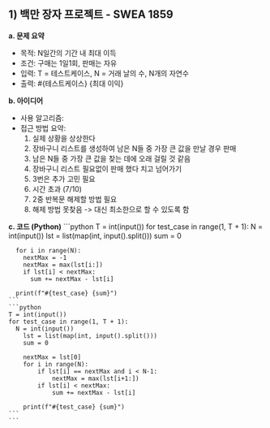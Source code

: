   ## 1) 백만 장자 프로젝트 - SWEA 1859
  **a. 문제 요약**
  + 목적: N일간의 기간 내 최대 이득
  + 조건: 구매는 1일1회, 판매는 자유
  + 입력: T = 테스트케이스, N = 거래 날의 수, N개의 자연수
  + 출력: #{테스트케이스} {최대 이익}
      
  **b. 아이디어**
  + 사용 알고리즘:
  + 접근 방법 요약:
      1. 실제 상황을 상상한다
      2. 장바구니 리스트를 생성하여 남은 N들 중 가장 큰 값을 만날 경우 판매
      3. 남은 N들 중 가장 큰 값을 찾는 데에 오래 걸릴 것 같음
      4. 장바구니 리스트 필요없이 판매 했다 치고 넘어가기
      5. 3번은 추가 고민 필요
      6. 시간 초과 (7/10)
      7. 2중 반복문 해제할 방법 필요
      8. 해제 방법 못찾음 -> 대신 최소한으로 할 수 있도록 함
 
  **c. 코드 (Python)**
    ```python
    T = int(input())
    for test_case in range(1, T + 1):
      N = int(input())
      lst = list(map(int, input().split()))
      sum = 0
      
      for i in range(N):
        nextMax = -1
        nextMax = max(lst[i:])
        if lst[i] < nextMax:
          sum += nextMax - lst[i]
          
      print(f"#{test_case} {sum}")
    ```
    ```python
    T = int(input())
    for test_case in range(1, T + 1):
      N = int(input())
	    lst = list(map(int, input().split()))
	    sum = 0
	
	    nextMax = lst[0]
	    for i in range(N):
		    if lst[i] == nextMax and i < N-1:
			    nextMax = max(lst[i+1:])
		    if lst[i] < nextMax:
			    sum += nextMax - lst[i]

	    print(f"#{test_case} {sum}")
    ```
    ```